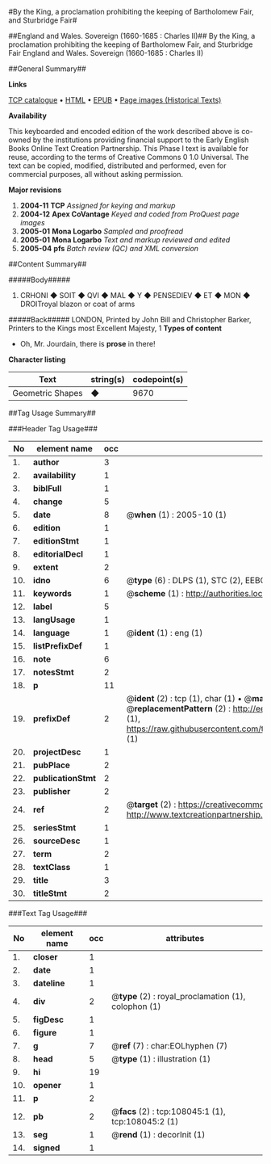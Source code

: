 #By the King, a proclamation prohibiting the keeping of Bartholomew Fair, and Sturbridge Fair#

##England and Wales. Sovereign (1660-1685 : Charles II)##
By the King, a proclamation prohibiting the keeping of Bartholomew Fair, and Sturbridge Fair
England and Wales. Sovereign (1660-1685 : Charles II)

##General Summary##

**Links**

[TCP catalogue](http://www.ota.ox.ac.uk/tcp/)  • 
[HTML](http://tei.it.ox.ac.uk/tcp/Texts-HTML/free/A32/A32613.html)  • 
[EPUB](http://tei.it.ox.ac.uk/tcp/Texts-EPUB/free/A32/A32613.epub) • 
[Page images (Historical Texts)](https://data.historicaltexts.jisc.ac.uk/view?pubId=eebo-18571062e&pageId=eebo-18571062e-108045-1)

**Availability**

This keyboarded and encoded edition of the
	       work described above is co-owned by the institutions
	       providing financial support to the Early English Books
	       Online Text Creation Partnership. This Phase I text is
	       available for reuse, according to the terms of Creative
	       Commons 0 1.0 Universal. The text can be copied,
	       modified, distributed and performed, even for
	       commercial purposes, all without asking permission.

**Major revisions**

1. __2004-11__ __TCP__ *Assigned for keying and markup*
1. __2004-12__ __Apex CoVantage__ *Keyed and coded from ProQuest page images*
1. __2005-01__ __Mona Logarbo__ *Sampled and proofread*
1. __2005-01__ __Mona Logarbo__ *Text and markup reviewed and edited*
1. __2005-04__ __pfs__ *Batch review (QC) and XML conversion*

##Content Summary##

#####Body#####

1. CRHONI ◆ SOIT ◆ QVI ◆ MAL ◆ Y ◆ PENSEDIEV ◆ ET ◆ MON ◆ DROITroyal blazon or coat of arms

#####Back#####
LONDON, Printed by John Bill and Christopher Barker, Printers to the Kings most Excellent Majesty, 1
**Types of content**

  * Oh, Mr. Jourdain, there is **prose** in there!

**Character listing**


|Text|string(s)|codepoint(s)|
|---|---|---|
|Geometric Shapes|◆|9670|

##Tag Usage Summary##

###Header Tag Usage###

|No|element name|occ|attributes|
|---|---|---|---|
|1.|__author__|3||
|2.|__availability__|1||
|3.|__biblFull__|1||
|4.|__change__|5||
|5.|__date__|8| @__when__ (1) : 2005-10 (1)|
|6.|__edition__|1||
|7.|__editionStmt__|1||
|8.|__editorialDecl__|1||
|9.|__extent__|2||
|10.|__idno__|6| @__type__ (6) : DLPS (1), STC (2), EEBO-CITATION (1), OCLC (1), VID (1)|
|11.|__keywords__|1| @__scheme__ (1) : http://authorities.loc.gov/ (1)|
|12.|__label__|5||
|13.|__langUsage__|1||
|14.|__language__|1| @__ident__ (1) : eng (1)|
|15.|__listPrefixDef__|1||
|16.|__note__|6||
|17.|__notesStmt__|2||
|18.|__p__|11||
|19.|__prefixDef__|2| @__ident__ (2) : tcp (1), char (1)  •  @__matchPattern__ (2) : ([0-9\-]+):([0-9IVX]+) (1), (.+) (1)  •  @__replacementPattern__ (2) : http://eebo.chadwyck.com/downloadtiff?vid=$1&page=$2 (1), https://raw.githubusercontent.com/textcreationpartnership/Texts/master/tcpchars.xml#$1 (1)|
|20.|__projectDesc__|1||
|21.|__pubPlace__|2||
|22.|__publicationStmt__|2||
|23.|__publisher__|2||
|24.|__ref__|2| @__target__ (2) : https://creativecommons.org/publicdomain/zero/1.0/ (1), http://www.textcreationpartnership.org/docs/. (1)|
|25.|__seriesStmt__|1||
|26.|__sourceDesc__|1||
|27.|__term__|2||
|28.|__textClass__|1||
|29.|__title__|3||
|30.|__titleStmt__|2||


###Text Tag Usage###

|No|element name|occ|attributes|
|---|---|---|---|
|1.|__closer__|1||
|2.|__date__|1||
|3.|__dateline__|1||
|4.|__div__|2| @__type__ (2) : royal_proclamation (1), colophon (1)|
|5.|__figDesc__|1||
|6.|__figure__|1||
|7.|__g__|7| @__ref__ (7) : char:EOLhyphen (7)|
|8.|__head__|5| @__type__ (1) : illustration (1)|
|9.|__hi__|19||
|10.|__opener__|1||
|11.|__p__|2||
|12.|__pb__|2| @__facs__ (2) : tcp:108045:1 (1), tcp:108045:2 (1)|
|13.|__seg__|1| @__rend__ (1) : decorInit (1)|
|14.|__signed__|1||
